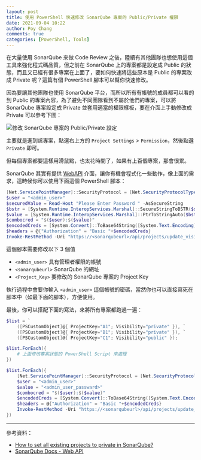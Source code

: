 ```yaml
---
layout: post
title: 使用 PowerShell 快速修改 SonarQube 專案的 Public/Private 權限
date: 2021-09-04 10:22
author: Poy Chang
comments: true
categories: [PowerShell, Tools]
---
```


在大量使用 SonarQube 來做 Code Review 之後，陸續有其他團隊也想使用這個工具來強化程式碼品質，但之前在 SonarQube 上的專案都是設定成 Public 的狀態，而且又已經有很多專案在上面了，要如何快速將這些原本是 Public 的專案改成 Private 呢？這篇有個 PowerShell 腳本可以幫你快速修改。

因為要讓其他團隊也使用 SonarQube 平台，而所以所有有帳號的成員都可以看的到 Public 的專案內容，為了避免不同團隊看到不屬於他們的專案，可以將 SonarQube 專案設定成 Private 並套用適當的權限樣板，要在介面上手動修改成 Private 可以參考下圖：

![修改 SonarQube 專案的 Public/Private 設定](https://i.imgur.com/Fjexubr.png)

主要就是進到該專案，點選右上方的 `Project Settings` > `Permission`，然後點選 `Private` 即可。

但每個專案都要這樣用滑鼠點，也太花時間了，如果有上百個專案，那會很累。

SonarQube 其實有提供 [WebAPI](https://docs.sonarqube.org/latest/extend/web-api/) 介面，讓你有機會程式化一些動作，像上面的需求，這時候你可以使用下面這個 PowerShell 腳本：

```powershell
[Net.ServicePointManager]::SecurityProtocol = [Net.SecurityProtocolType]::Tls12
$user = "<admin_user>"
$securedValue = Read-Host "Please Enter Password " -AsSecureString
$bstr = [System.Runtime.InteropServices.Marshal]::SecureStringToBSTR($securedValue)
$value = [System.Runtime.InteropServices.Marshal]::PtrToStringAuto($bstr)
$combocred = "$($user):$($value)"
$encodedCreds = [System.Convert]::ToBase64String([System.Text.Encoding]::UTF8.GetBytes($combocred))
$headers = @{"Authorization" = "Basic "+$encodedCreds}
Invoke-RestMethod -Uri "https://<sonarqubeurl>/api/projects/update_visibility?project=<Project_Key>&visibility=private" -Method Post -Headers $headers -ContentType "application/json"
```

這個腳本需要修改以下 3 個值

- `<admin_user>` 具有管理者權限的帳號
- `<sonarqubeurl>` SonarQube 的網址
- `<Project_Key>` 要修改的 SonarQube 專案的 Project Key

執行過程中會要你輸入 `<admin_user>` 這個帳號的密碼，當然你也可以直接寫死在腳本中（如最下面的腳本），方便使用。

最後，你可以搭配下面的寫法，來將所有專案都跑過一遍：

```powershell
$list = `
    ([PSCustomObject]@{ ProjectKey="A1"; Visibility="private" }), `
    ([PSCustomObject]@{ ProjectKey="B1"; Visibility="private" }), `
    ([PSCustomObject]@{ ProjectKey="C1"; Visibility="public" });

$list.ForEach({ 
    # 上面修改專案狀態的 PowerShell Script 來處理
})

$list.ForEach({ 
    [Net.ServicePointManager]::SecurityProtocol = [Net.SecurityProtocolType]::Tls12
    $user = "<admin_user>"
    $value = "<admin_user_passward>"
    $combocred = "$($user):$($value)"
    $encodedCreds = [System.Convert]::ToBase64String([System.Text.Encoding]::UTF8.GetBytes($combocred))
    $headers = @{"Authorization" = "Basic "+$encodedCreds}
    Invoke-RestMethod -Uri "https://<sonarqubeurl>/api/projects/update_visibility?project=$($_.ProjectKey)&visibility=$($_.Visibility)" -Method Post -Headers $headers -ContentType "application/json"
})
```

----------

參考資料：

* [How to set all existing projects to private in SonarQube?](https://community.sonarsource.com/t/how-to-set-all-existing-projects-to-private-in-sonarqube/4320/21)
* [SonarQube Docs - Web API](https://docs.sonarqube.org/latest/extend/web-api/)
